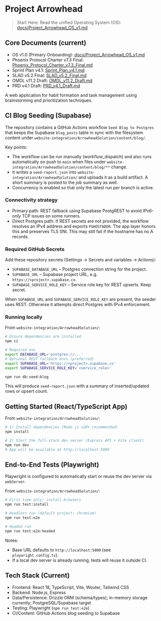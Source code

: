# Project Arrowhead

> Start Here: Read the unified Operating System (OS): [docs/Project_Arrowhead_OS_v1.md](docs/Project_Arrowhead_OS_v1.md)

## Core Documents (current)

- OS v1.0 (Primary Onboarding): [docs/Project_Arrowhead_OS_v1.md](docs/Project_Arrowhead_OS_v1.md)
- Phoenix Protocol Charter v7.3 Final: [Phoenix_Protocol_Charter_v7.3_Final.md](Phoenix_Protocol_Charter_v7.3_Final.md)
- Sprint Plan v4.1: [Sprint_Plan_v4.1.md](Sprint_Plan_v4.1.md)
- SLAD v5.2 Final: [SLAD_v5.2_Final.md](SLAD_v5.2_Final.md)
- OMDL v11.2 Draft: [OMDL_v11.2_Draft.md](OMDL_v11.2_Draft.md)
- PRD v4.1 Draft: [PRD_v4.1_Draft.md](PRD_v4.1_Draft.md)

A web application for habit formation and task management using brainstorming and prioritization techniques.

## CI Blog Seeding (Supabase)

The repository contains a GitHub Actions workflow `Seed Blog to Postgres` that keeps the Supabase `blog_posts` table in sync with the filesystem content under `website-integration/ArrowheadSolution/content/blog/`.

Key points:

- The workflow can be run manually (workflow_dispatch) and also runs automatically on push to `main` when files under `website-integration/ArrowheadSolution/content/blog/**` change.
- It writes a `seed-report.json` into `website-integration/ArrowheadSolution/` and uploads it as a build artifact. A short summary is posted to the job summary as well.
- Concurrency is enabled so that only the latest run per branch is active.

### Connectivity strategy

- Primary path: REST fallback using Supabase PostgREST to avoid IPv6-only TCP issues on some runners.
- Direct Postgres path: If REST secrets are not provided, the workflow resolves an IPv4 address and exports `PGHOSTADDR`. The app layer honors this and preserves TLS SNI. This may still fail if the hostname has no A records.

### Required GitHub Secrets

Add these repository secrets (Settings → Secrets and variables → Actions):

- `SUPABASE_DATABASE_URL` – Postgres connection string for the project.
- `SUPABASE_URL` – Supabase project URL, e.g. `https://<project>.supabase.co`.
- `SUPABASE_SERVICE_ROLE_KEY` – Service role key for REST upserts. Keep secret.

When `SUPABASE_URL` and `SUPABASE_SERVICE_ROLE_KEY` are present, the seeder uses REST. Otherwise it attempts direct Postgres with IPv4 enforcement.

### Running locally

From `website-integration/ArrowheadSolution/`:

```bash
# Ensure dependencies are installed
npm ci

# Required env
export DATABASE_URL='postgres://...'
# Optional REST fallback envs (preferred)
export SUPABASE_URL='https://<project>.supabase.co'
export SUPABASE_SERVICE_ROLE_KEY='<service_role>'

npm run db:seed:blog
```

This will produce `seed-report.json` with a summary of inserted/updated rows or upsert count.

## Getting Started (React/TypeScript App)

From `website-integration/ArrowheadSolution/`:

```bash
# 1) Install dependencies (Node.js v20+ recommended)
npm install

# 2) Start the full-stack dev server (Express API + Vite client)
npm run dev
# App will be available at http://localhost:5000
```

## End-to-End Tests (Playwright)

Playwright is configured to automatically start or reuse the dev server via `webServer`.

From `website-integration/ArrowheadSolution/`:

```bash
# First time only: install browsers
npm run test:install

# Headless run (default project: chromium)
npm run test:e2e

# Headed run
npm run test:e2e:headed
```

Notes:
- Base URL defaults to `http://localhost:5000` (see `playwright.config.ts`).
- If a local dev server is already running, tests will reuse it outside CI.

## Tech Stack (Current)

- Frontend: React 18, TypeScript, Vite, Wouter, Tailwind CSS
- Backend: Node.js, Express
- Data/Persistence: Drizzle ORM (schema/types); in-memory storage currently; PostgreSQL/Supabase target
- Testing: Playwright (`npm run test:e2e`)
- CI/Content: GitHub Actions blog seeding to Supabase
